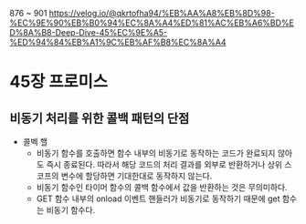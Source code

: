 876 ~ 901
https://velog.io/@qkrtofha94/%EB%AA%A8%EB%8D%98-%EC%9E%90%EB%B0%94%EC%8A%A4%ED%81%AC%EB%A6%BD%ED%8A%B8-Deep-Dive-45%EC%9E%A5-%ED%94%84%EB%A1%9C%EB%AF%B8%EC%8A%A4

45장 프로미스
===

비동기 처리를 위한 콜백 패턴의 단점
---
- 콜벡 핼
  - 비동기 함수를 호출하면 함수 내부의 비동기로 동작하는 코드가 완료되지 않아도 즉시 종료된다. 따라서 해당 코드의 처리 결과를 외부로 반환하거나 상위 스코프의 변수에 할당하면 기대한대로 동작하지 않는다.
  - 비동기 함수인 타이머 함수의 콜백 함수에서 값을 반환하는 것은 무의미하다.
  - GET 함수 내부의 onload 이벤트 핸들러가 비동기로 동작하기 때문에 get 함수는 비동기 함수다.



















